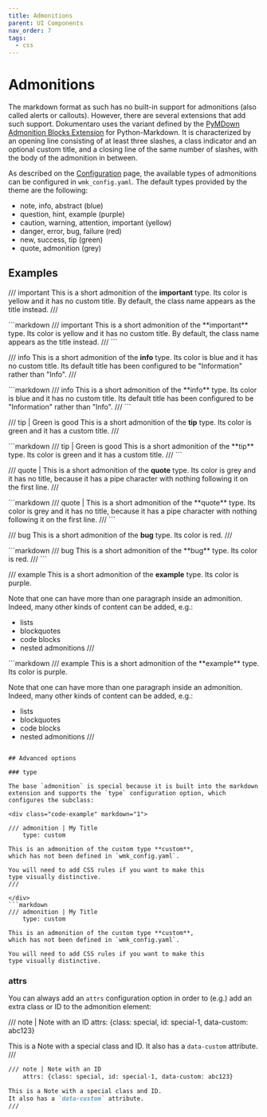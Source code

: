 ```yaml
---
title: Admonitions
parent: UI Components
nav_order: 7
tags:
  - css
---
```


# Admonitions

The markdown format as such has no built-in support for admonitions (also called alerts or callouts). However, there are several extensions that add such support. Dokumentaro uses the variant defined by the [PyMDown Admonition Blocks Extension](https://facelessuser.github.io/pymdown-extensions/extensions/blocks/plugins/admonition/) for Python-Markdown. It is characterized by an opening line consisting of at least three slashes, a class indicator and an optional custom title, and a closing line of the same number of slashes, with the body of the admonition in between.

As described on the [Configuration](../../configuration/) page, the available types of admonitions can be configured in `wmk_config.yaml`. The default types provided by the theme are the following:

- note, info, abstract (blue)
- question, hint, example (purple)
- caution, warning, attention, important (yellow)
- danger, error, bug, failure (red)
- new, success, tip (green)
- quote, admonition (grey)

## Examples

<div class="code-example" markdown="1">

/// important
This is a short admonition of the **important** type. Its color is yellow and it has no custom title. By default, the class name appears as the title instead.
///

</div>
```markdown
/// important
This is a short admonition of the **important** type. Its color is yellow and it has no custom title. By default, the class name appears as the title instead.
///
```

<div class="code-example" markdown="1">

/// info
This is a short admonition of the **info** type. Its color is blue and it has no custom title. Its default title has been configured to be "Information" rather than "Info".
///

</div>
```markdown
/// info
This is a short admonition of the **info** type. Its color is blue and it has no custom title. Its default title has been configured to be "Information" rather than "Info".
///
```


<div class="code-example" markdown="1">

/// tip | Green is good
This is a short admonition of the **tip** type. Its color is green and it has a custom title.
///

</div>
```markdown
/// tip | Green is good
This is a short admonition of the **tip** type. Its color is green and it has a custom title.
///
```

<div class="code-example" markdown="1">

/// quote |
This is a short admonition of the **quote** type. Its color is grey and it has no title, because it has a pipe character with nothing following it on the first line.
///

</div>
```markdown
/// quote |
This is a short admonition of the **quote** type. Its color is grey and it has no title, because it has a pipe character with nothing following it on the first line.
///
```

<div class="code-example" markdown="1">

/// bug
This is a short admonition of the **bug** type. Its color is red.
///

</div>
```markdown
/// bug
This is a short admonition of the **bug** type. Its color is red.
///
```

<div class="code-example" markdown="1">

/// example
This is a short admonition of the **example** type. Its color is purple.

Note that one can have more than one paragraph inside an admonition.
Indeed, many other kinds of content can be added, e.g.:

- lists
- blockquotes
- code blocks
- nested admonitions
///

</div>
```markdown
/// example
This is a short admonition of the **example** type. Its color is purple.

Note that one can have more than one paragraph inside an admonition.
Indeed, many other kinds of content can be added, e.g.:

- lists
- blockquotes
- code blocks
- nested admonitions
///
```

## Advanced options

### type

The base `admonition` is special because it is built into the markdown extension and supports the `type` configuration option, which configures the subclass:

<div class="code-example" markdown="1">

/// admonition | My Title
    type: custom

This is an admonition of the custom type **custom**,
which has not been defined in `wmk_config.yaml`.

You will need to add CSS rules if you want to make this
type visually distinctive.
///

</div>
```markdown
/// admonition | My Title
    type: custom

This is an admonition of the custom type **custom**,
which has not been defined in `wmk_config.yaml`.

You will need to add CSS rules if you want to make this
type visually distinctive.
```

### attrs

You can always add an `attrs` configuration option in order to (e.g.) add an extra class or ID to the admonition element:

<div class="code-example" markdown="1">

/// note | Note with an ID
    attrs: {class: special, id: special-1, data-custom: abc123}

This is a Note with a special class and ID.
It also has a `data-custom` attribute.
///

</div>

```markdown
/// note | Note with an ID
    attrs: {class: special, id: special-1, data-custom: abc123}

This is a Note with a special class and ID.
It also has a `data-custom` attribute.
///
```


